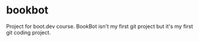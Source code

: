 # bookbot
Project for boot.dev course.
BookBot isn't my first git project but it's my first git coding project.
